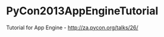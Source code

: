 PyCon2013AppEngineTutorial
==========================

Tutorial for App Engine - http://za.pycon.org/talks/26/
